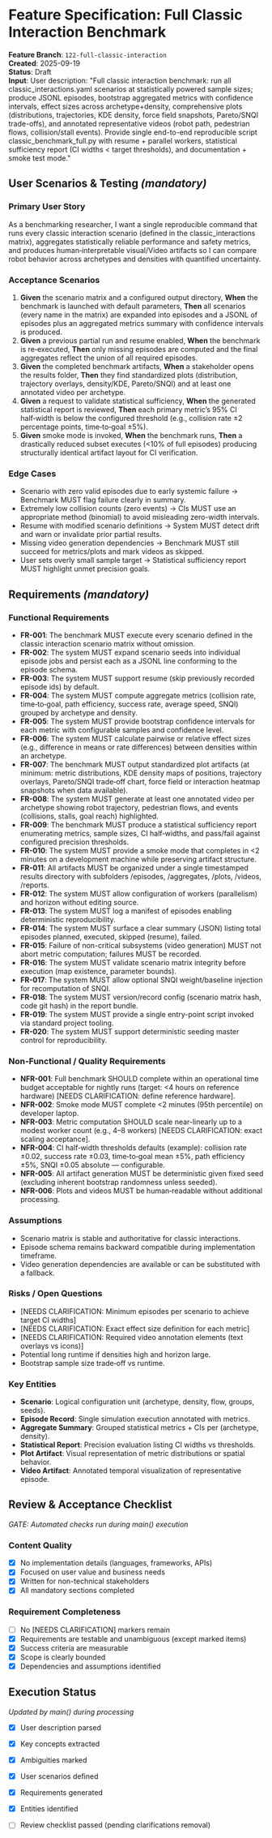 # Feature Specification: Full Classic Interaction Benchmark

**Feature Branch**: `122-full-classic-interaction`  
**Created**: 2025-09-19  
**Status**: Draft  
**Input**: User description: "Full classic interaction benchmark: run all classic_interactions.yaml scenarios at statistically powered sample sizes; produce JSONL episodes, bootstrap aggregated metrics with confidence intervals, effect sizes across archetype+density, comprehensive plots (distributions, trajectories, KDE density, force field snapshots, Pareto/SNQI trade-offs), and annotated representative videos (robot path, pedestrian flows, collision/stall events). Provide single end-to-end reproducible script classic_benchmark_full.py with resume + parallel workers, statistical sufficiency report (CI widths < target thresholds), and documentation + smoke test mode."

## User Scenarios & Testing *(mandatory)*

### Primary User Story
As a benchmarking researcher, I want a single reproducible command that runs every classic interaction scenario (defined in the classic_interactions matrix), aggregates statistically reliable performance and safety metrics, and produces human‑interpretable visual/Video artifacts so I can compare robot behavior across archetypes and densities with quantified uncertainty.

### Acceptance Scenarios
1. **Given** the scenario matrix and a configured output directory, **When** the benchmark is launched with default parameters, **Then** all scenarios (every name in the matrix) are expanded into episodes and a JSONL of episodes plus an aggregated metrics summary with confidence intervals is produced.
2. **Given** a previous partial run and resume enabled, **When** the benchmark is re‑executed, **Then** only missing episodes are computed and the final aggregates reflect the union of all required episodes.
3. **Given** the completed benchmark artifacts, **When** a stakeholder opens the results folder, **Then** they find standardized plots (distribution, trajectory overlays, density/KDE, Pareto/SNQI) and at least one annotated video per archetype.
4. **Given** a request to validate statistical sufficiency, **When** the generated statistical report is reviewed, **Then** each primary metric’s 95% CI half‑width is below the configured threshold (e.g., collision rate ±2 percentage points, time‑to‑goal ±5%).
5. **Given** smoke mode is invoked, **When** the benchmark runs, **Then** a drastically reduced subset executes (<10% of full episodes) producing structurally identical artifact layout for CI verification.

### Edge Cases
- Scenario with zero valid episodes due to early systemic failure → Benchmark MUST flag failure clearly in summary.
- Extremely low collision counts (zero events) → CIs MUST use an appropriate method (binomial) to avoid misleading zero-width intervals.
- Resume with modified scenario definitions → System MUST detect drift and warn or invalidate prior partial results.
- Missing video generation dependencies → Benchmark MUST still succeed for metrics/plots and mark videos as skipped.
- User sets overly small sample target → Statistical sufficiency report MUST highlight unmet precision goals.

## Requirements *(mandatory)*

### Functional Requirements
- **FR-001**: The benchmark MUST execute every scenario defined in the classic interaction scenario matrix without omission.
- **FR-002**: The system MUST expand scenario seeds into individual episode jobs and persist each as a JSONL line conforming to the episode schema.
- **FR-003**: The system MUST support resume (skip previously recorded episode ids) by default.
- **FR-004**: The system MUST compute aggregate metrics (collision rate, time‑to‑goal, path efficiency, success rate, average speed, SNQI) grouped by archetype and density.
- **FR-005**: The system MUST provide bootstrap confidence intervals for each metric with configurable samples and confidence level.
- **FR-006**: The system MUST calculate pairwise or relative effect sizes (e.g., difference in means or rate differences) between densities within an archetype.
- **FR-007**: The benchmark MUST output standardized plot artifacts (at minimum: metric distributions, KDE density maps of positions, trajectory overlays, Pareto/SNQI trade‑off chart, force field or interaction heatmap snapshots when data available).
- **FR-008**: The system MUST generate at least one annotated video per archetype showing robot trajectory, pedestrian flows, and events (collisions, stalls, goal reach) highlighted.
- **FR-009**: The benchmark MUST produce a statistical sufficiency report enumerating metrics, sample sizes, CI half‑widths, and pass/fail against configured precision thresholds.
- **FR-010**: The system MUST provide a smoke mode that completes in <2 minutes on a development machine while preserving artifact structure.
- **FR-011**: All artifacts MUST be organized under a single timestamped results directory with subfolders /episodes, /aggregates, /plots, /videos, /reports.
- **FR-012**: The system MUST allow configuration of workers (parallelism) and horizon without editing source.
- **FR-013**: The system MUST log a manifest of episodes enabling deterministic reproducibility.
- **FR-014**: The system MUST surface a clear summary (JSON) listing total episodes planned, executed, skipped (resume), failed.
- **FR-015**: Failure of non-critical subsystems (video generation) MUST not abort metric computation; failures MUST be recorded.
- **FR-016**: The system MUST validate scenario matrix integrity before execution (map existence, parameter bounds).
- **FR-017**: The system MUST allow optional SNQI weight/baseline injection for recomputation of SNQI.
- **FR-018**: The system MUST version/record config (scenario matrix hash, code git hash) in the report bundle.
- **FR-019**: The system MUST provide a single entry-point script invoked via standard project tooling.
- **FR-020**: The system MUST support deterministic seeding master control for reproducibility.

### Non-Functional / Quality Requirements
- **NFR-001**: Full benchmark SHOULD complete within an operational time budget acceptable for nightly runs (target: <4 hours on reference hardware) [NEEDS CLARIFICATION: define reference hardware].
- **NFR-002**: Smoke mode MUST complete <2 minutes (95th percentile) on developer laptop.
- **NFR-003**: Metric computation SHOULD scale near-linearly up to a modest worker count (e.g., 4–8 workers) [NEEDS CLARIFICATION: exact scaling acceptance].
- **NFR-004**: CI half‑width thresholds defaults (example): collision rate ±0.02, success rate ±0.03, time‑to‑goal mean ±5%, path efficiency ±5%, SNQI ±0.05 absolute — configurable.
- **NFR-005**: All artifact generation MUST be deterministic given fixed seed (excluding inherent bootstrap randomness unless seeded).
- **NFR-006**: Plots and videos MUST be human‑readable without additional processing.

### Assumptions
- Scenario matrix is stable and authoritative for classic interactions.
- Episode schema remains backward compatible during implementation timeframe.
- Video generation dependencies are available or can be substituted with a fallback.

### Risks / Open Questions
- [NEEDS CLARIFICATION: Minimum episodes per scenario to achieve target CI widths]
- [NEEDS CLARIFICATION: Exact effect size definition for each metric]
- [NEEDS CLARIFICATION: Required video annotation elements (text overlays vs icons)]
- Potential long runtime if densities high and horizon large.
- Bootstrap sample size trade‑off vs runtime.

### Key Entities
- **Scenario**: Logical configuration unit (archetype, density, flow, groups, seeds).
- **Episode Record**: Single simulation execution annotated with metrics.
- **Aggregate Summary**: Grouped statistical metrics + CIs per (archetype, density).
- **Statistical Report**: Precision evaluation listing CI widths vs thresholds.
- **Plot Artifact**: Visual representation of metric distributions or spatial behavior.
- **Video Artifact**: Annotated temporal visualization of representative episode.

## Review & Acceptance Checklist
*GATE: Automated checks run during main() execution*

### Content Quality
- [x] No implementation details (languages, frameworks, APIs)
- [x] Focused on user value and business needs
- [x] Written for non-technical stakeholders
- [x] All mandatory sections completed

### Requirement Completeness
- [ ] No [NEEDS CLARIFICATION] markers remain
- [x] Requirements are testable and unambiguous (except marked items)
- [x] Success criteria are measurable
- [x] Scope is clearly bounded
- [x] Dependencies and assumptions identified

## Execution Status
*Updated by main() during processing*

- [x] User description parsed
- [x] Key concepts extracted
- [x] Ambiguities marked
- [x] User scenarios defined
- [x] Requirements generated
- [x] Entities identified
- [ ] Review checklist passed (pending clarifications removal)


